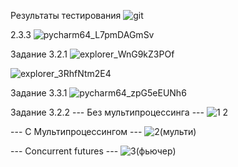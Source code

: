 Результаты тестирования
![git](https://user-images.githubusercontent.com/96489078/207006754-742974d2-b3bd-4e5f-b981-a599de0c5158.png)

2.3.3
![pycharm64_L7pmDAGmSv](https://user-images.githubusercontent.com/96489078/207049889-02585f98-f787-492c-91dd-a9fefb21c30d.png)

Задание 3.2.1
![explorer_WnG9kZ3POf](https://user-images.githubusercontent.com/96489078/207620146-b2104db0-aa1a-4aae-9677-fb3696b2f002.png)

![explorer_3RhfNtm2E4](https://user-images.githubusercontent.com/96489078/207620139-64a87fe1-f890-4cca-a61c-0b09ea7a55cd.png)

Задание 3.3.1
![pycharm64_zpG5eEUNh6](https://user-images.githubusercontent.com/96489078/209116488-c365e57b-9d5d-4898-b9ab-6c41d6748e64.png)

Задание 3.2.2
--- Без мультипроцессинга ---
![1 2](https://user-images.githubusercontent.com/96489078/209990075-02c792f4-49f1-4500-9205-bec276bbb20f.jpg)

--- С Мультипроцессингом --- 
![2(мульти)](https://user-images.githubusercontent.com/96489078/209990163-54c94d8e-3430-4e12-a859-b8db66a64143.jpg)

--- Concurrent futures ---
![3(фьючер)](https://user-images.githubusercontent.com/96489078/209990206-a6e43f3d-a74e-4bbb-8136-004ef0106c33.jpg)
